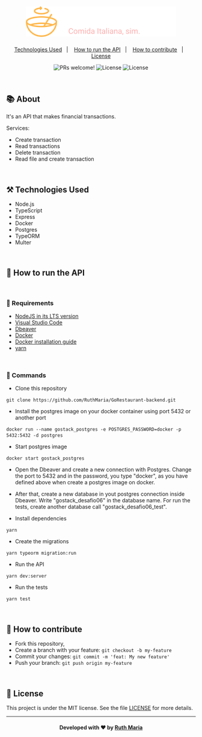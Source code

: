 <h1 align="center">
  <a href="https://github.com/csorlandi/nodejs-concepts">
    <img alt="Logo NodeJS" src="./assets/logo.svg" width="400px" />
  </a>
</h1>

<p align="center">
  <a href="#technologies">Technologies Used</a>&nbsp;&nbsp;&nbsp;|&nbsp;&nbsp;&nbsp;
  <a href="#run">How to run the API</a>&nbsp;&nbsp;&nbsp;|&nbsp;&nbsp;&nbsp;
  <a href="#contribute">How to contribute</a>&nbsp;&nbsp;&nbsp;|&nbsp;&nbsp;&nbsp;
  <a href="#license">License</a>
</p>


<p align="center">
 <img src="https://img.shields.io/static/v1?label=PRs&message=welcome&color=FF9000&labelColor=000000" alt="PRs welcome!" /> 

  <img alt="License" src="https://img.shields.io/badge/Made%20by-Ruth%20Maria-FF9000">

  <img alt="License" src="https://img.shields.io/static/v1?label=license&message=MIT&color=FF9000&labelColor=000000">
</p>

<br>

## :books: About


It's an API that makes financial transactions.

Services:

* Create transaction
* Read transactions
* Delete transaction
* Read file and create transaction


<a id="technologies"></a><br>

## ⚒️ Technologies Used
  * Node.js
  * TypeScript
  * Express
  * Docker
  * Postgres
  * TypeORM
  * Multer


<a id="run"></a><br>

## 🚀 How to run the API

<br>

### :small_orange_diamond: Requirements

* [NodeJS in its LTS version](https://nodejs.org/en/download/)
* [Visual Studio Code](https://code.visualstudio.com/download)
* [Dbeaver](https://dbeaver.io/download/)
* [Docker](https://www.docker.com/get-started)
* [Docker installation guide](https://www.notion.so/Instalando-Docker-6290d9994b0b4555a153576a1d97bee2)
* [yarn](https://classic.yarnpkg.com/en/docs/install/#windows-stable)

<br>

### :small_orange_diamond: Commands
- Clone this repository

```
git clone https://github.com/RuthMaria/GoRestaurant-backend.git
```

- Install the postgres image on your docker container using port 5432 or another port

```
docker run --name gostack_postgres -e POSTGRES_PASSWORD=docker -p 5432:5432 -d postgres 
```

- Start postgres image
```
docker start gostack_postgres
```

- Open the Dbeaver and create a new connection with Postgres. Change the port to 5432 and in the password, you type "docker", as you have defined above when create a postgres image on docker.

- After that, create a new database in yout postgres connection inside Dbeaver. Write "gostack_desafio06" in the database name. For run the tests, create another database call "gostack_desafio06_test".

- Install dependencies

```
yarn 
```

- Create the migrations
```
yarn typeorm migration:run
```

- Run the API

```
yarn dev:server
```

- Run the tests

```
yarn test
```

<br>

## 🎯 How to contribute

- Fork this repository,
- Create a branch with your feature: `git checkout -b my-feature`
- Commit your changes: `git commit -m 'feat: My new feature'`
- Push your branch: `git push origin my-feature`

<a id="license"></a><br>

## :memo: License

This project is under the MIT license. See the  file [LICENSE](LICENSE) for more details.

---

<h4 align="center">
    Developed with ❤️ by <a href="https://www.linkedin.com/in/ruth-maria-9b256071/" target="_blank">Ruth Maria</a>
</h4>
